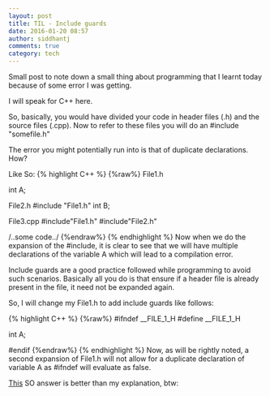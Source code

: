 ```yaml
---
layout: post
title: TIL - Include guards
date: 2016-01-20 08:57
author: siddhantj
comments: true
category: tech
---
```

Small post to note down a small thing about programming that I learnt today because of some error I was getting.

I will speak for C++ here.

So, basically, you would have divided your code in header files (.h) and the source files (.cpp). Now to refer to these files you will do an #include "somefile.h"

The error you might potentially run into is that of duplicate declarations. How?

Like So:
{% highlight C++ %}
{%raw%}
File1.h

int A;

File2.h
#include "File1.h"
int B;

File3.cpp
#include"File1.h"
#include"File2.h"

/..some code../
{%endraw%}
{% endhighlight %}
Now when we do the expansion of the #include, it is clear to see that we will have multiple declarations of the variable A which will lead to a compilation error.

Include guards are a good practice followed while programming to avoid such scenarios. Basically all you do is that ensure if a header file is already present in the file, it need not be expanded again.

So, I will change my File1.h to add include guards like follows:

{% highlight C++ %}
{%raw%}
#ifndef __FILE_1_H
#define __FILE_1_H

int A;

#endif
{%endraw%}
{% endhighlight %}
Now, as will be rightly noted, a second expansion of File1.h will not allow for a duplicate declaration of variable A as #ifndef will evaluate as false.

[This](http://stackoverflow.com/a/8020211/1910621) SO answer is better than my explanation, btw:

